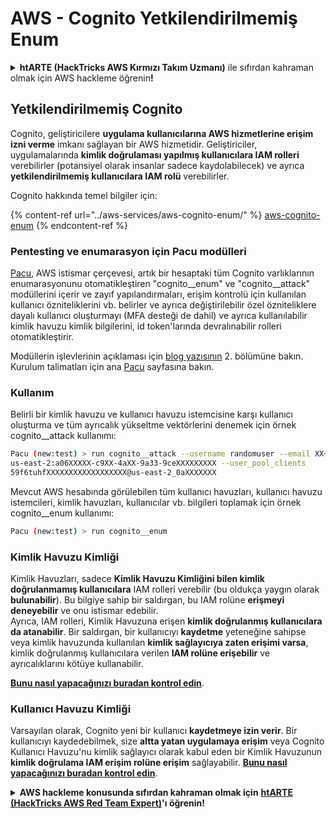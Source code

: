 # AWS - Cognito Yetkilendirilmemiş Enum

<details>

<summary><strong>htARTE (HackTricks AWS Kırmızı Takım Uzmanı)</strong> ile sıfırdan kahraman olmak için AWS hackleme öğrenin<strong>!</strong></summary>

HackTricks'i desteklemenin diğer yolları:

* Şirketinizi HackTricks'te **reklamınızı görmek** veya **HackTricks'i PDF olarak indirmek** için [**ABONELİK PLANLARI**](https://github.com/sponsors/carlospolop)'na göz atın!
* [**Resmi PEASS & HackTricks ürünlerini**](https://peass.creator-spring.com) edinin
* [**The PEASS Ailesi'ni**](https://opensea.io/collection/the-peass-family) keşfedin, özel [**NFT'lerimiz**](https://opensea.io/collection/the-peass-family) koleksiyonumuz
* 💬 [**Discord grubuna**](https://discord.gg/hRep4RUj7f) veya [**telegram grubuna**](https://t.me/peass) **katılın** veya **Twitter** 🐦 [**@hacktricks_live**](https://twitter.com/hacktricks_live)'ı **takip edin**.
* **Hacking hilelerinizi** [**HackTricks**](https://github.com/carlospolop/hacktricks) ve [**HackTricks Cloud**](https://github.com/carlospolop/hacktricks-cloud) github depolarına **PR göndererek paylaşın**.

</details>

## Yetkilendirilmemiş Cognito

Cognito, geliştiricilere **uygulama kullanıcılarına AWS hizmetlerine erişim izni verme** imkanı sağlayan bir AWS hizmetidir. Geliştiriciler, uygulamalarında **kimlik doğrulaması yapılmış kullanıcılara IAM rolleri** verebilirler (potansiyel olarak insanlar sadece kaydolabilecek) ve ayrıca **yetkilendirilmemiş kullanıcılara IAM rolü** verebilirler.

Cognito hakkında temel bilgiler için:

{% content-ref url="../aws-services/aws-cognito-enum/" %}
[aws-cognito-enum](../aws-services/aws-cognito-enum/)
{% endcontent-ref %}

### Pentesting ve enumarasyon için Pacu modülleri

[Pacu](https://github.com/RhinoSecurityLabs/pacu), AWS istismar çerçevesi, artık bir hesaptaki tüm Cognito varlıklarının enumarasyonunu otomatikleştiren "cognito__enum" ve "cognito__attack" modüllerini içerir ve zayıf yapılandırmaları, erişim kontrolü için kullanılan kullanıcı özniteliklerini vb. belirler ve ayrıca değiştirilebilir özel özniteliklere dayalı kullanıcı oluşturmayı (MFA desteği de dahil) ve ayrıca kullanılabilir kimlik havuzu kimlik bilgilerini, id token'larında devralınabilir rolleri otomatikleştirir.

Modüllerin işlevlerinin açıklaması için [blog yazısının](https://rhinosecuritylabs.com/aws/attacking-aws-cognito-with-pacu-p2) 2. bölümüne bakın. Kurulum talimatları için ana [Pacu](https://github.com/RhinoSecurityLabs/pacu) sayfasına bakın.

### Kullanım

Belirli bir kimlik havuzu ve kullanıcı havuzu istemcisine karşı kullanıcı oluşturma ve tüm ayrıcalık yükseltme vektörlerini denemek için örnek cognito__attack kullanımı:
```bash
Pacu (new:test) > run cognito__attack --username randomuser --email XX+sdfs2@gmail.com --identity_pools
us-east-2:a06XXXXX-c9XX-4aXX-9a33-9ceXXXXXXXXX --user_pool_clients
59f6tuhfXXXXXXXXXXXXXXXXXX@us-east-2_0aXXXXXXX
```
Mevcut AWS hesabında görülebilen tüm kullanıcı havuzları, kullanıcı havuzu istemcileri, kimlik havuzları, kullanıcılar vb. bilgileri toplamak için örnek cognito__enum kullanımı:
```bash
Pacu (new:test) > run cognito__enum
```
### Kimlik Havuzu Kimliği

Kimlik Havuzları, sadece **Kimlik Havuzu Kimliğini bilen kimlik doğrulanmamış kullanıcılara** IAM rolleri verebilir (bu oldukça yaygın olarak **bulunabilir**). Bu bilgiye sahip bir saldırgan, bu IAM rolüne **erişmeyi deneyebilir** ve onu istismar edebilir.\
Ayrıca, IAM rolleri, Kimlik Havuzuna erişen **kimlik doğrulanmış kullanıcılara da atanabilir**. Bir saldırgan, bir kullanıcıyı **kaydetme** yeteneğine sahipse veya kimlik havuzunda kullanılan **kimlik sağlayıcıya zaten erişimi varsa**, kimlik doğrulanmış kullanıcılara verilen **IAM rolüne erişebilir** ve ayrıcalıklarını kötüye kullanabilir.

[**Bunu nasıl yapacağınızı buradan kontrol edin**](../aws-services/aws-cognito-enum/cognito-identity-pools.md).

### Kullanıcı Havuzu Kimliği

Varsayılan olarak, Cognito yeni bir kullanıcı **kaydetmeye izin verir**. Bir kullanıcıyı kaydedebilmek, size **altta yatan uygulamaya erişim** veya Cognito Kullanıcı Havuzu'nu kimlik sağlayıcı olarak kabul eden bir Kimlik Havuzunun **kimlik doğrulama IAM erişim rolüne erişim** sağlayabilir. [**Bunu nasıl yapacağınızı buradan kontrol edin**](../aws-services/aws-cognito-enum/cognito-user-pools.md#registration).

<details>

<summary><strong>AWS hackleme konusunda sıfırdan kahraman olmak için</strong> <a href="https://training.hacktricks.xyz/courses/arte"><strong>htARTE (HackTricks AWS Red Team Expert)</strong></a><strong>'ı öğrenin!</strong></summary>

HackTricks'i desteklemenin diğer yolları:

* Şirketinizi HackTricks'te **reklamınızı görmek** veya HackTricks'i **PDF olarak indirmek** için [**ABONELİK PLANLARINI**](https://github.com/sponsors/carlospolop) kontrol edin!
* [**Resmi PEASS & HackTricks ürünlerini**](https://peass.creator-spring.com) edinin
* [**The PEASS Family**](https://opensea.io/collection/the-peass-family) koleksiyonumuzu keşfedin, özel [**NFT'lerimizi**](https://opensea.io/collection/the-peass-family) görün
* 💬 [**Discord grubuna**](https://discord.gg/hRep4RUj7f) veya [**telegram grubuna**](https://t.me/peass) **katılın** veya bizi **Twitter** 🐦 [**@hacktricks_live**](https://twitter.com/hacktricks_live)**'ı takip edin**.
* **Hacking hilelerinizi** [**HackTricks**](https://github.com/carlospolop/hacktricks) ve [**HackTricks Cloud**](https://github.com/carlospolop/hacktricks-cloud) github reposuna **PR göndererek paylaşın**.

</details>
